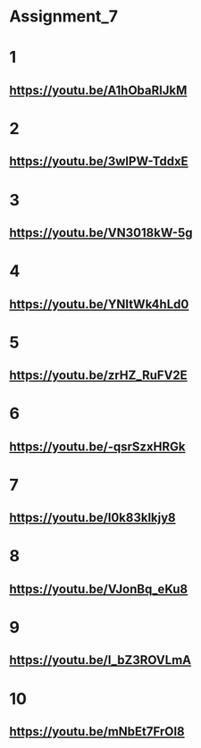 # Assignment_7

# 1
## https://youtu.be/A1hObaRlJkM
# 2
## https://youtu.be/3wlPW-TddxE
# 3
## https://youtu.be/VN3018kW-5g
# 4
## https://youtu.be/YNItWk4hLd0
# 5
## https://youtu.be/zrHZ_RuFV2E
# 6
## https://youtu.be/-qsrSzxHRGk
# 7
## https://youtu.be/l0k83klkjy8
# 8
## https://youtu.be/VJonBq_eKu8
# 9
## https://youtu.be/l_bZ3ROVLmA
# 10
## https://youtu.be/mNbEt7FrOI8
